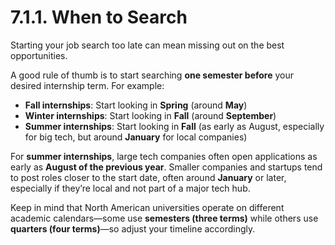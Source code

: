 # 7.1.1. When to Search

Starting your job search too late can mean missing out on the best opportunities.

A good rule of thumb is to start searching **one semester before** your desired internship term. For example:

- **Fall internships**: Start looking in **Spring** (around **May**)
- **Winter internships**: Start looking in **Fall** (around **September**)
- **Summer internships**: Start looking in **Fall** (as early as August, especially for big tech, but around **January** for local companies)

For **summer internships**, large tech companies often open applications as early as **August of the previous year**. Smaller companies and startups tend to post roles closer to the start date, often around **January** or later, especially if they’re local and not part of a major tech hub.

Keep in mind that North American universities operate on different academic calendars—some use **semesters (three terms)** while others use **quarters (four terms)**—so adjust your timeline accordingly.
